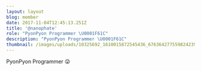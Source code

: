 ```yaml
---
layout: layout
blog: member
date: 2017-11-04T12:45:13.251Z
title: '@nanophate'
role: "PyonPyon Programmer \U0001F61C"
description: "PyonPyon Programmer \U0001F61C"
thumbnail: /images/uploads/10325692_1610015872545436_6763642775598242395_n-1.jpg
---
```

PyonPyon Programmer 😜
